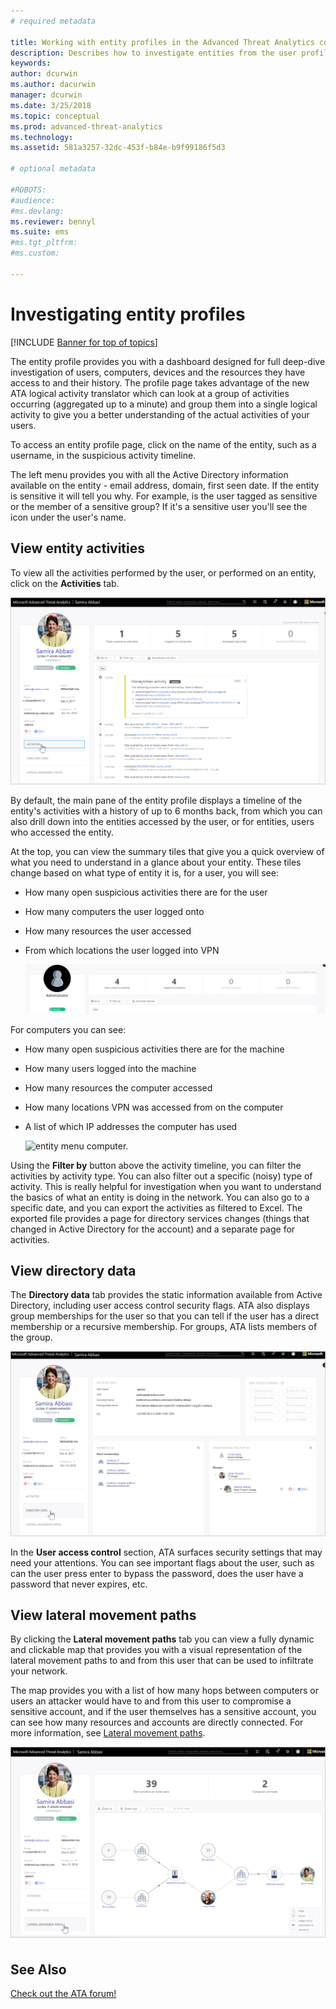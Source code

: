 ```yaml
---
# required metadata

title: Working with entity profiles in the Advanced Threat Analytics console
description: Describes how to investigate entities from the user profiles screen in the ATA console
keywords:
author: dcurwin
ms.author: dacurwin
manager: dcurwin
ms.date: 3/25/2018
ms.topic: conceptual
ms.prod: advanced-threat-analytics
ms.technology:
ms.assetid: 581a3257-32dc-453f-b84e-b9f99186f5d3

# optional metadata

#ROBOTS:
#audience:
#ms.devlang:
ms.reviewer: bennyl
ms.suite: ems
#ms.tgt_pltfrm:
#ms.custom:

---
```


# Investigating entity profiles


[!INCLUDE [Banner for top of topics](includes/banner.md)]

The entity profile provides you with a dashboard designed for full deep-dive investigation of users, computers, devices and the resources they have access to and their history. The profile page takes advantage of the new ATA logical activity translator which can look at a group of activities occurring (aggregated up to a minute) and group them into a single logical activity to give you a better understanding of the actual activities of your users.

To access an entity profile page, click on the name of the entity, such as a username, in the suspicious activity timeline.

The left menu provides you with all the Active Directory information available on the entity - email address, domain, first seen date. If the entity is sensitive it will tell you why. For example, is the user tagged as sensitive or the member of a sensitive group?
If it's a sensitive user you'll see the icon under the user's name.

## View entity activities

To view all the activities performed by the user, or performed on an entity, click on the **Activities** tab. 

 ![user profile activities.](media/user-profile-activities.png)

By default, the main pane of the entity profile displays a timeline of the entity's activities with a history of up to 6 months back, from which you can also drill down into the entities accessed by the user, or for entities, users who accessed the entity.

At the top, you can view the summary tiles that give you a quick overview of what you need to understand in a glance about your entity. These tiles change based on what type of entity it is, for a user, you will see:
- How many open suspicious activities there are for the user
- How many computers the user logged onto
- How many resources the user accessed
- From which locations the user logged into VPN

  ![entity menu.](media/entity-menu.png)

For computers you can see:
- How many open suspicious activities there are for the machine
- How many users logged into the machine
- How many resources the computer accessed
- How many locations VPN was accessed from on the computer
- A list of which IP addresses the computer has used
  
  ![entity menu computer.](media/entity-computer.png)

Using the **Filter by** button above the activity timeline, you can filter the activities by activity type. You can also filter out a specific (noisy) type of activity. This is really helpful for investigation when you want to understand the basics of what an entity is doing in the network. You can also go to a specific date, and you can export the activities as filtered to Excel. The exported file provides a page for directory services changes (things that changed in Active Directory for the account) and a separate page for activities. 

## View directory data

The **Directory data** tab provides the static information available from Active Directory, including user access control security flags. ATA also displays group memberships for the user so that you can tell if the user has a direct membership or a recursive membership. For groups, ATA lists members of the group.

 ![user profile directory data.](media/user-profile-dir-data.png)

In the **User access control** section, ATA surfaces security settings that may need your attentions. You can see important flags about the user, such as can the user press enter to bypass the password, does the user have a password that never expires, etc. 

## View lateral movement paths

By clicking the **Lateral movement paths** tab you can view a fully dynamic and clickable map that provides you with a visual representation of the lateral movement paths to and from this user that can be used to infiltrate your network.

The map provides you with a list of how many hops between computers or users an attacker would have to and from this user to compromise a sensitive account, and if the user themselves has a sensitive account, you can see how many resources and accounts are directly connected. For more information, see [Lateral movement paths](use-case-lateral-movement-path.md). 

 ![user profile lateral movement paths.](media/user-profile-lateral-movement-paths.png)


## See Also
[Check out the ATA forum!](https://social.technet.microsoft.com/Forums/security/home?forum=mata)
      